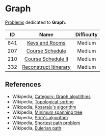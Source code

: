 # Graph

[Problems](https://leetcode.com/tag/graph/) dedicated to **Graph**.

|  ID   |                                     Name                                      | Difficulty |
| :---: | :---------------------------------------------------------------------------: | :--------: |
|  841  |        [Keys and Rooms](https://leetcode.com/problems/keys-and-rooms/)        |   Medium   |
|  207  |       [Course Schedule](https://leetcode.com/problems/course-schedule/)       |   Medium   |
|  210  |    [Course Schedule II](https://leetcode.com/problems/course-schedule-ii/)    |   Medium   |
|  332  | [Reconstruct Itinerary](https://leetcode.com/problems/reconstruct-itinerary/) |   Medium   |

## References

* Wikipedia, [Category: Graph algotithms](https://en.wikipedia.org/wiki/Category:Graph_algorithms)
* Wikipedia, [Topological sorting](https://en.wikipedia.org/wiki/Topological_sorting)
* Wikipedia, [Kosaraju's algorithm](https://en.wikipedia.org/wiki/Kosaraju%27s_algorithm)
* Wikipedia, [Minimum spanning tree](https://en.wikipedia.org/wiki/Minimum_spanning_tree)
* Wikipedia, [Prim's algorithm](https://en.wikipedia.org/wiki/Prim%27s_algorithm)
* Wikipedia, [Shortest path problem](https://en.wikipedia.org/wiki/Shortest_path_problem)
* Wikipedia, [Eulerian path](https://en.wikipedia.org/wiki/Eulerian_path)
